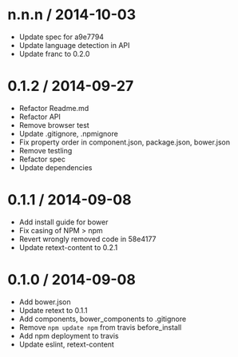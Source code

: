 
n.n.n / 2014-10-03
==================

 * Update spec for a9e7794
 * Update language detection in API
 * Update franc to 0.2.0

0.1.2 / 2014-09-27
==================

 * Refactor Readme.md
 * Refactor API
 * Remove browser test
 * Update .gitignore, .npmignore
 * Fix property order in component.json, package.json, bower.json
 * Remove testling
 * Refactor spec
 * Update dependencies

0.1.1 / 2014-09-08
==================

 * Add install guide for bower
 * Fix casing of NPM > npm
 * Revert wrongly removed code in 58e4177
 * Update retext-content to 0.2.1

0.1.0 / 2014-09-08
==================

 * Add bower.json
 * Update retext to 0.1.1
 * Add components, bower_components to .gitignore
 * Remove `npm update npm` from travis before_install
 * Add npm deployment to travis
 * Update eslint, retext-content
